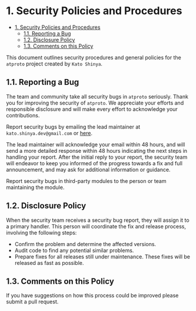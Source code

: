 # 1. Security Policies and Procedures

<!-- TOC -->

- [1. Security Policies and Procedures](#1-security-policies-and-procedures)
  - [1.1. Reporting a Bug](#11-reporting-a-bug)
  - [1.2. Disclosure Policy](#12-disclosure-policy)
  - [1.3. Comments on this Policy](#13-comments-on-this-policy)

<!-- /TOC -->

This document outlines security procedures and general policies for the `atproto`
project created by `Kato Shinya`.

## 1.1. Reporting a Bug

The team and community take all security bugs in `atproto` seriously.
Thank you for improving the security of `atproto`. We appreciate your efforts and
responsible disclosure and will make every effort to acknowledge your
contributions.

Report security bugs by emailing the lead maintainer at `kato.shinya.dev@gmail.com` or [here](https://github.com/myConsciousness/atproto.dart.dart/issues).

The lead maintainer will acknowledge your email within 48 hours, and will send a
more detailed response within 48 hours indicating the next steps in handling
your report. After the initial reply to your report, the security team will
endeavor to keep you informed of the progress towards a fix and full
announcement, and may ask for additional information or guidance.

Report security bugs in third-party modules to the person or team maintaining
the module.

## 1.2. Disclosure Policy

When the security team receives a security bug report, they will assign it to a
primary handler. This person will coordinate the fix and release process,
involving the following steps:

- Confirm the problem and determine the affected versions.
- Audit code to find any potential similar problems.
- Prepare fixes for all releases still under maintenance. These fixes will be
  released as fast as possible.

## 1.3. Comments on this Policy

If you have suggestions on how this process could be improved please submit a
pull request.
